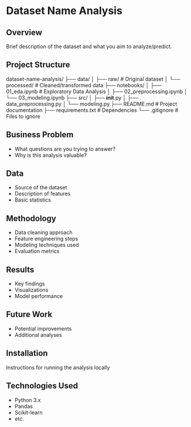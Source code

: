 # Dataset Name Analysis

## Overview
Brief description of the dataset and what you aim to analyze/predict.

## Project Structure
dataset-name-analysis/
├── data/
│   ├── raw/                # Original dataset
│   └── processed/          # Cleaned/transformed data
├── notebooks/
│   ├── 01_eda.ipynb       # Exploratory Data Analysis
│   ├── 02_preprocessing.ipynb
│   └── 03_modeling.ipynb
├── src/
│   ├── __init__.py
│   ├── data_preprocessing.py
│   └── modeling.py
├── README.md              # Project documentation
├── requirements.txt       # Dependencies
└── .gitignore            # Files to ignore

## Business Problem
- What questions are you trying to answer?
- Why is this analysis valuable?

## Data
- Source of the dataset
- Description of features
- Basic statistics

## Methodology
- Data cleaning approach
- Feature engineering steps
- Modeling techniques used
- Evaluation metrics

## Results
- Key findings
- Visualizations
- Model performance

## Future Work
- Potential improvements
- Additional analyses

## Installation
Instructions for running the analysis locally

## Technologies Used
- Python 3.x
- Pandas
- Scikit-learn
- etc.